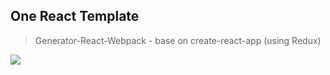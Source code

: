 ## One React Template
> Generator-React-Webpack - base on create-react-app (using Redux)

![](https://dl.dropboxusercontent.com/s/blyjx1sh5ncdpqo/vi.png?dl=0)
